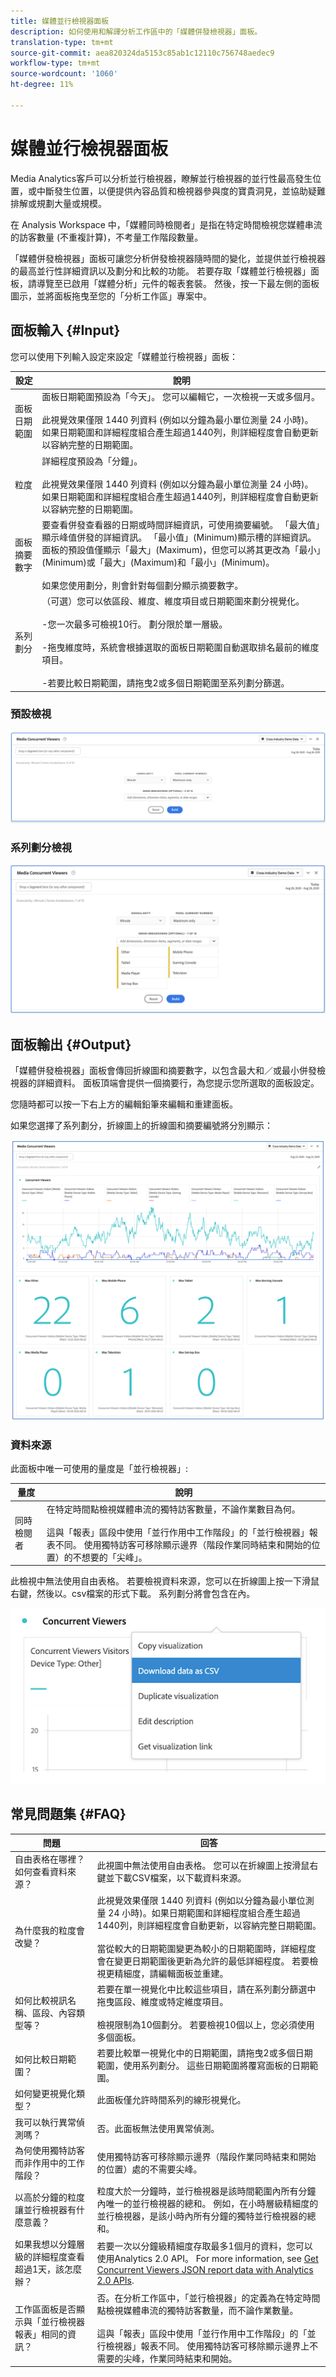 ```yaml
---
title: 媒體並行檢視器面板
description: 如何使用和解譯分析工作區中的「媒體併發檢視器」面板。
translation-type: tm+mt
source-git-commit: aea820324da5153c85ab1c12110c756748aedec9
workflow-type: tm+mt
source-wordcount: '1060'
ht-degree: 11%

---
```



# 媒體並行檢視器面板

Media Analytics客戶可以分析並行檢視器，瞭解並行檢視器的並行性最高發生位置，或中斷發生位置，以便提供內容品質和檢視器參與度的寶貴洞見，並協助疑難排解或規劃大量或規模。

在 Analysis Workspace 中，「媒體同時檢閱者」是指在特定時間檢視您媒體串流的訪客數量 (不重複計算)，不考量工作階段數量。

「媒體併發檢視器」面板可讓您分析併發檢視器隨時間的變化，並提供並行檢視器的最高並行性詳細資訊以及劃分和比較的功能。  若要存取「媒體並行檢視器」面板，請導覽至已啟用「媒體分析」元件的報表套裝。 然後，按一下最左側的面板圖示，並將面板拖曳至您的「分析工作區」專案中。

## 面板輸入 {#Input}

您可以使用下列輸入設定來設定「媒體並行檢視器」面板：

| 設定 | 說明 |
|---|---|
| 面板日期範圍 | 面板日期範圍預設為「今天」。  您可以編輯它，一次檢視一天或多個月。 <br> <br>此視覺效果僅限 1440 列資料 (例如以分鐘為最小單位測量 24 小時)。如果日期範圍和詳細程度組合產生超過1440列，則詳細程度會自動更新以容納完整的日期範圍。 |
| 粒度 | 詳細程度預設為「分鐘」。 <br> <br>此視覺效果僅限 1440 列資料 (例如以分鐘為最小單位測量 24 小時)。如果日期範圍和詳細程度組合產生超過1440列，則詳細程度會自動更新以容納完整的日期範圍。 |
| 面板摘要數字 | 要查看併發查看器的日期或時間詳細資訊，可使用摘要編號。 「最大值」顯示峰值併發的詳細資訊。 「最小值」(Minimum)顯示槽的詳細資訊。  面板的預設值僅顯示「最大」(Maximum)，但您可以將其更改為「最小」(Minimum)或「最大」(Maximum)和「最小」(Minimum)。<br><br>如果您使用劃分，則會針對每個劃分顯示摘要數字。 |
| 系列劃分 | （可選）您可以依區段、維度、維度項目或日期範圍來劃分視覺化。 <br><br>-您一次最多可檢視10行。 劃分限於單一層級。<br><br>-拖曳維度時，系統會根據選取的面板日期範圍自動選取排名最前的維度項目。<br><br>-若要比較日期範圍，請拖曳2或多個日期範圍至系列劃分篩選。 |

### 預設檢視

![預設檢視](assets/concurrent-viewers-default.png)


### 系列劃分檢視

![系列劃分檢視](assets/concurrent-viewers-series-breakdown.png)

## 面板輸出 {#Output}

「媒體併發檢視器」面板會傳回折線圖和摘要數字，以包含最大和／或最小併發檢視器的詳細資料。  面板頂端會提供一個摘要行，為您提示您所選取的面板設定。

您隨時都可以按一下右上方的編輯鉛筆來編輯和重建面板。

如果您選擇了系列劃分，折線圖上的折線圖和摘要編號將分別顯示：

![併發查看器輸出](assets/concurrent-viewers-output.png)

### 資料來源

此面板中唯一可使用的量度是「並行檢視器」:

| 量度 | 說明 |
|---|---|
| 同時檢閱者 | 在特定時間點檢視媒體串流的獨特訪客數量，不論作業數目為何。<br><br>這與「報表」區段中使用「並行作用中工作階段」的「並行檢視器」報表不同。  使用獨特訪客可移除顯示邊界（階段作業同時結束和開始的位置）的不想要的「尖峰」。 |

此檢視中無法使用自由表格。  若要檢視資料來源，您可以在折線圖上按一下滑鼠右鍵，然後以。csv檔案的形式下載。  系列劃分將會包含在內。


![併發查看器輸出](assets/concurrent-viewers-download-csv.png)

## 常見問題集 {#FAQ}

| 問題 | 回答 |
|---|---|
| 自由表格在哪裡？ 如何查看資料來源？ | 此視圖中無法使用自由表格。  您可以在折線圖上按滑鼠右鍵並下載CSV檔案，以下載資料來源。 |
| 為什麼我的粒度會改變？ | 此視覺效果僅限 1440 列資料 (例如以分鐘為最小單位測量 24 小時)。如果日期範圍和詳細程度組合產生超過1440列，則詳細程度會自動更新，以容納完整日期範圍。<br><br>當從較大的日期範圍變更為較小的日期範圍時，詳細程度會在變更日期範圍後更新為允許的最低詳細程度。 若要檢視更精細度，請編輯面板並重建。 |
| 如何比較視訊名稱、區段、內容類型等？ | 若要在單一視覺化中比較這些項目，請在系列劃分篩選中拖曳區段、維度或特定維度項目。<br><br>檢視限制為10個劃分。  若要檢視10個以上，您必須使用多個面板。 |
| 如何比較日期範圍？ | 若要比較單一視覺化中的日期範圍，請拖曳2或多個日期範圍，使用系列劃分。  這些日期範圍將覆寫面板的日期範圍。 |
| 如何變更視覺化類型？ | 此面板僅允許時間系列的線形視覺化。 |
| 我可以執行異常偵測嗎？ | 否。此面板無法使用異常偵測。 |
| 為何使用獨特訪客而非作用中的工作階段？ | 使用獨特訪客可移除顯示邊界（階段作業同時結束和開始的位置）處的不需要尖峰。 |
| 以高於分鐘的粒度讓並行檢視器有什麼意義？ | 粒度大於一分鐘時，並行檢視器是該時間範圍內所有分鐘內唯一的並行檢視器的總和。  例如，在小時層級精細度的並行檢視器，是該小時內所有分鐘的獨特並行檢視器的總和。 |
| 如果我想以分鐘層級的詳細程度查看超過1天，該怎麼辦？ | 若要一次以分鐘級精細度存取最多1個月的資料，您可以使用Analytics 2.0 API。 For more information, see [Get Concurrent Viewers JSON report data with Analytics 2.0 APIs](https://docs.adobe.com/content/help/en/media-analytics/using/media-reports/media-default-reports/get-concurrent-json20.html). |
| 工作區面板是否顯示與「並行檢視器報表」相同的資訊？ | 否。在分析工作區中，「並行檢視器」的定義為在特定時間點檢視媒體串流的獨特訪客數量，而不論作業數量。<br><br>這與「報表」區段中使用「並行作用中工作階段」的「並行檢視器」報表不同。  使用獨特訪客可移除顯示邊界上不需要的尖峰，作業同時結束和開始。 |

<!-- For more information about Media Concurrent Viewers, visit [MA doc page]( https://url). -->
